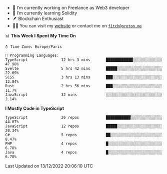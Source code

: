 - 🔭 I’m currently working on Freelance as Web3 developer
- 🌱 I’m currently learning Solidity
- 🪶 Blockchain Enthusiast
- 👨‍💻 You can visit my [website](https://f1tch.xyz) or contact me on [`f1tch@proton.me`](mailto:f1tch@proton.me)

<!--START_SECTION:waka-->
📊 **This Week I Spent My Time On** 

```text
⌚︎ Time Zone: Europe/Paris

💬 Programming Languages: 
TypeScript               12 hrs 3 mins       ████████████░░░░░░░░░░░░░   47.98% 
Svelte                   5 hrs 42 mins       █████░░░░░░░░░░░░░░░░░░░░   22.69% 
SCSS                     3 hrs 13 mins       ███░░░░░░░░░░░░░░░░░░░░░░   12.84% 
Rust                     2 hrs 56 mins       ███░░░░░░░░░░░░░░░░░░░░░░   11.7% 
JavaScript               32 mins             ░░░░░░░░░░░░░░░░░░░░░░░░░   2.14%

```

**I Mostly Code in TypeScript** 

```text
TypeScript               26 repos            ███████████░░░░░░░░░░░░░░   44.07% 
JavaScript               12 repos            █████░░░░░░░░░░░░░░░░░░░░   20.34% 
C#                       5 repos             ██░░░░░░░░░░░░░░░░░░░░░░░   8.47% 
PHP                      4 repos             █░░░░░░░░░░░░░░░░░░░░░░░░   6.78% 
Java                     4 repos             █░░░░░░░░░░░░░░░░░░░░░░░░   6.78%

```



 Last Updated on 13/12/2022 20:06:10 UTC
<!--END_SECTION:waka-->
